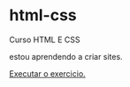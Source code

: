 # html-css
 Curso HTML E CSS

 estou aprendendo a criar sites.
 
 <a href="https://ferrarirocha.github.io/html-css/exercicios/d010/index.html"> Executar o exercicio.